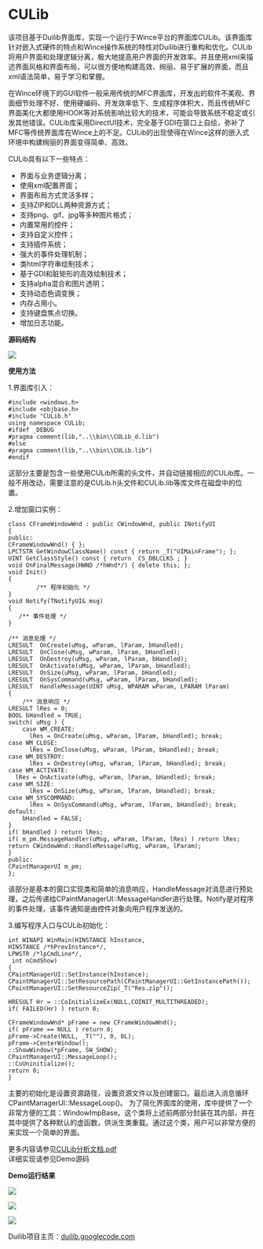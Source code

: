 ﻿CULib
=====   

该项目基于Duilib界面库，实现一个运行于Wince平台的界面库CULib。该界面库针对嵌入式硬件的特点和Wince操作系统的特性对Duilib进行重构和优化。CULib将用户界面和处理逻辑分离，极大地提高用户界面的开发效率。并且使用xml来描述界面风格和界面布局，可以很方便地构建高效、绚丽、易于扩展的界面，而且xml语法简单，易于学习和掌握。     

在Wince环境下的GUI软件一般采用传统的MFC界面库，开发出的软件不美观、界面细节处理不好、使用硬编码、开发效率低下、生成程序体积大，而且传统MFC界面美化大都使用HOOK等对系统影响比较大的技术，可能会导致系统不稳定或引发其他错误。CULib库采用DirectUI技术，完全基于GDI在窗口上自绘，弥补了MFC等传统界面库在Wince上的不足。CULib的出现使得在Wince这样的嵌入式环境中构建绚丽的界面变得简单、高效。  


CULib具有以下一些特点：   

- 界面与业务逻辑分离；
- 使用xml配置界面；
- 界面布局方式灵活多样；
- 支持ZIP和DLL两种资源方式；
- 支持png、gif、jpg等多种图片格式；
- 内置常用的控件；
- 支持自定义控件；
- 支持插件系统；
- 强大的事件处理机制；
- 类html字符串绘制技术；
- 基于GDI和脏矩形的高效绘制技术；
- 支持alpha混合和图片透明；
- 支持动态色调变换；
- 内存占用小。
- 支持键盘焦点切换。
- 增加日志功能。  


**源码结构**  

![](https://github.com/chenfjm/CULib/tree/gh-pages/images/MainFrame.jpg)   

**使用方法**  

1.界面库引入：  

    #include <windows.h>
    #include <objbase.h>
    #include "CULib.h"
    using namespace CULib;
    #ifdef _DEBUG
    #pragma comment(lib,"..\\bin\\CULib_d.lib")
    #else
    #pragma comment(lib,"..\\bin\\CULib.lib")
    #endif  

这部分主要是包含一些使用CULib所需的头文件，并自动链接相应的CULib库。一般不用改动，需要注意的是CULib.h头文件和CULib.lib等库文件在磁盘中的位置。  

2.增加窗口实例：  

    class CFrameWindowWnd : public CWindowWnd, public INotifyUI
    {
    public:
	CFrameWindowWnd() { };
	LPCTSTR GetWindowClassName() const { return _T("UIMainFrame"); };
	UINT GetClassStyle() const { return  CS_DBLCLKS ; }
	void OnFinalMessage(HWND /*hWnd*/) { delete this; };
	void Init() 
	{
            /** 程序初始化 */
	}
	void Notify(TNotifyUI& msg)
	{
	   /** 事件处理 */
	}

	/** 消息处理 */
	LRESULT  OnCreate(uMsg, wParam, lParam, bHandled); 
	LRESULT  OnClose(uMsg, wParam, lParam, bHandled); 
	LRESULT  OnDestroy(uMsg, wParam, lParam, bHandled); 
	LRESULT  OnActivate(uMsg, wParam, lParam, bHandled);
	LRESULT  OnSize(uMsg, wParam, lParam, bHandled); 
	LRESULT  OnSysCommand(uMsg, wParam, lParam, bHandled); 
	LRESULT  HandleMessage(UINT uMsg, WPARAM wParam, LPARAM lParam)
	{
		/** 消息响应 */
	LRESULT lRes = 0;
	BOOL bHandled = TRUE;
	switch( uMsg ) {
    	case WM_CREATE:     
     	  lRes = OnCreate(uMsg, wParam, lParam, bHandled); break;
	case WM_CLOSE:   
      	  lRes = OnClose(uMsg, wParam, lParam, bHandled); break;
	case WM_DESTROY: 
     	  lRes = OnDestroy(uMsg, wParam, lParam, bHandled); break;
	case WM_ACTIVATE:      
 	  lRes = OnActivate(uMsg, wParam, lParam, bHandled); break;
	case WM_SIZE:       
     	  lRes = OnSize(uMsg, wParam, lParam, bHandled); break;
	case WM_SYSCOMMAND: 
      	  lRes = OnSysCommand(uMsg, wParam, lParam, bHandled); break;
	default:
		bHandled = FALSE;
	}
	if( bHandled ) return lRes;
	if( m_pm.MessageHandler(uMsg, wParam, lParam, lRes) ) return lRes;
	return CWindowWnd::HandleMessage(uMsg, wParam, lParam);
	}
    public:
	CPaintManagerUI m_pm;
    };  

该部分是基本的窗口实现类和简单的消息响应，HandleMessage对消息进行预处理，之后传递给CPaintManagerUI::MessageHandler进行处理。Notify是对程序的事件处理，该事件通知是由控件对象向用户程序发送的。  

3.编写程序入口与CULib初始化：  

    int WINAPI WinMain(HINSTANCE hInstance, 
    HINSTANCE /*hPrevInstance*/,
    LPWSTR /*lpCmdLine*/,
     int nCmdShow)
    {
	CPaintManagerUI::SetInstance(hInstance);
	CPaintManagerUI::SetResourcePath(CPaintManagerUI::GetInstancePath());
	CPaintManagerUI::SetResourceZip(_T("Res.zip"));

	HRESULT Hr = ::CoInitializeEx(NULL,COINIT_MULTITHREADED);
	if( FAILED(Hr) ) return 0;

	CFrameWindowWnd* pFrame = new CFrameWindowWnd();
	if( pFrame == NULL ) return 0;
	pFrame->Create(NULL, _T(""), 0, 0L);
	pFrame->CenterWindow();
	::ShowWindow(*pFrame, SW_SHOW);
	CPaintManagerUI::MessageLoop();
	::CoUninitialize();
	return 0;
    }    

主要的初始化是设置资源路径，设置资源文件以及创建窗口。最后进入消息循环CPaintManagerUI::MessageLoop()。
为了简化界面库的使用，库中提供了一个非常方便的工具：WindowImpBase。这个类将上述前两部分封装在其内部，并在其中提供了各种默认的虚函数，供派生类重载。通过这个类，用户可以非常方便的来实现一个简单的界面。  

更多内容请参见[CULib分析文档.pdf](https://github.com/chenfjm/CULib/tree/master/docs/CULib分析文档.pdf)  
详细实现请参见Demo源码   

**Demo运行结果**  

![](https://github.com/chenfjm/CULib/tree/gh-pages/images/360Safe.jpg)   

![](https://github.com/chenfjm/CULib/tree/gh-pages/images/menu.jpg)   

![](https://github.com/chenfjm/CULib/tree/gh-pages/images/list.jpg)   

Duilib项目主页：[duilib.googlecode.com](http://duilib.googlecode.com)     
